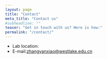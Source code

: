 ```yaml
---
layout: page
title: "Contact"
meta_title: "Contact us"
#subheadline: ""
teaser: "Get in touch with us? Here is how:"
permalink: "/contact/"
---
```

* Lab location: 
* E-mail:zhangyanxiao@westlake.edu.cn 

